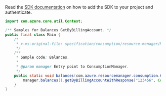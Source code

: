 Read the [SDK documentation](https://github.com/Azure/azure-sdk-for-java/blob/azure-resourcemanager-consumption_1.0.0-beta.3/sdk/consumption/azure-resourcemanager-consumption/README.md) on how to add the SDK to your project and authenticate.

```java
import com.azure.core.util.Context;

/** Samples for Balances GetByBillingAccount. */
public final class Main {
    /*
     * x-ms-original-file: specification/consumption/resource-manager/Microsoft.Consumption/stable/2021-10-01/examples/BalancesByBillingAccount.json
     */
    /**
     * Sample code: Balances.
     *
     * @param manager Entry point to ConsumptionManager.
     */
    public static void balances(com.azure.resourcemanager.consumption.ConsumptionManager manager) {
        manager.balances().getByBillingAccountWithResponse("123456", Context.NONE);
    }
}
```
